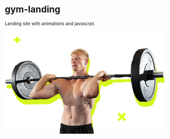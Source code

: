 ﻿# gym-landing
Landing site with animations and javascrpt.

![Image main page of site](/img/man-holds-barbell.png)

